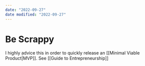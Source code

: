 ```yaml
---
date: "2022-09-27"
date modified: "2022-09-27"
---
```


# Be Scrappy
I highly advice this in order to quickly release an [[Minimal Viable Product|MVP]]. See [[Guide to Entrepreneurship]]
